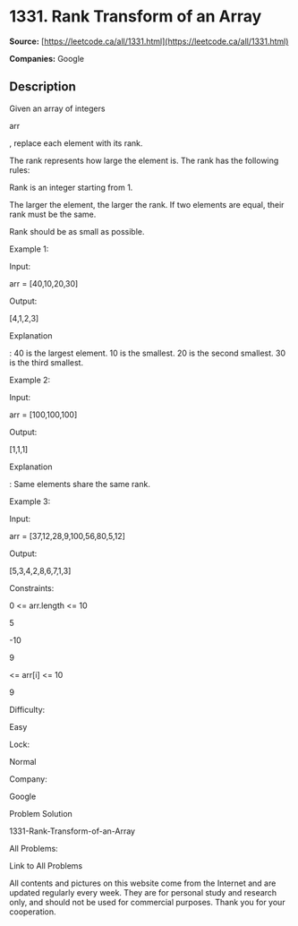 # 1331. Rank Transform of an Array

**Source:** [https://leetcode.ca/all/1331.html](https://leetcode.ca/all/1331.html)

**Companies:** Google

## Description

Given an array of integers

arr

, replace each element with its
            rank.

The rank represents how large the element is. The rank has the following rules:

Rank is an integer starting from 1.

The larger the element, the larger the rank. If two elements are equal, their
                    rank must be the same.

Rank should be as small as possible.

Example 1:

Input:

arr = [40,10,20,30]

Output:

[4,1,2,3]

Explanation

: 40 is the largest element. 10 is the smallest. 20 is the second smallest. 30 is the third smallest.

Example 2:

Input:

arr = [100,100,100]

Output:

[1,1,1]

Explanation

: Same elements share the same rank.

Example 3:

Input:

arr = [37,12,28,9,100,56,80,5,12]

Output:

[5,3,4,2,8,6,7,1,3]

Constraints:

0 <= arr.length <= 10

5

-10

9

<= arr[i] <= 10

9

Difficulty:

Easy

Lock:

Normal

Company:

Google

Problem Solution

1331-Rank-Transform-of-an-Array

All Problems:

Link to All Problems

All contents and pictures on this website come from the Internet and are updated regularly every week. They are for personal study and research only, and should not be used for commercial purposes. Thank you for your cooperation.

